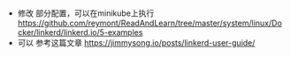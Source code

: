  
* 修改 部分配置，可以在minikube上执行
  https://github.com/reymont/ReadAndLearn/tree/master/system/linux/Docker/linkerd/linkerd.io/5-examples
 
* 可以 参考这篇文章
  https://jimmysong.io/posts/linkerd-user-guide/

